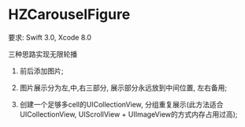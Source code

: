 # HZCarouselFigure

要求: Swift 3.0, Xcode 8.0

三种思路实现无限轮播

1. 前后添加图片;

2. 图片展示分为左,中,右三部分, 展示部分永远放到中间位置, 左右备用;

3. 创建一个足够多cell的UICollectionView, 分组重复展示(此方法适合UICollectionView, UIScrollView + UIImageView的方式内存占用过高);
